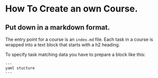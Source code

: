 # How To Create an own Course.

## Put down in a markdown format.

The entry point for a course is an ```index.md``` file. Each task in a course is wrapped into a text block that starts with a h2 heading.

To specify task matching data you have to prepare a block like this:

```task-type
---
yaml stucture
---
```
